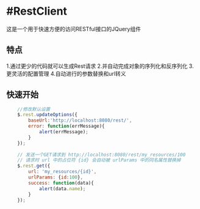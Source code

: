#RestClient
===============

这是一个用于快速方便的访问RESTful接口的JQuery组件

特点
----------------

1.通过更少的代码就可以生成Rest请求
2.并自动完成对象的序列化和反序列化
3.更灵活的配置管理
4.自动进行的参数替换和url转义

快速开始
----------------
```javascript
    //修改默认设置
    $.rest.updateOptions({
        baseUrl:'http://localhost:8080/rest/',
        error: function(errMessage){
            alert(errMessage);
        }
    });
        
    // 发送一个GET请求到 http://localhost:8080/rest/my_resources/100
    // 请求时 url 中的占位符 {id} 会自动被 urlParams 中的同名属性替换掉
    $.rest.get({
        url: 'my_resources/{id}',
        urlParams: {id:100},
        success: function(data){
            alert(data.name);
        }
    });